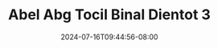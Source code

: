 --- 
title: "Abel Abg Tocil Binal Dientot 3"
description: "  bokep Abel Abg Tocil Binal Dientot 3   full baru"
date: 2024-07-16T09:44:56-08:00
file_code: "fco0bikwukv9"
draft: false
cover: "3briyexxmyye2l7t.jpg"
tags: ["Abel", "Abg", "Tocil", "Binal", "Dientot", "bokep-indo", "bokep-viral", "bokep-ig"]
length: 177
fld_id: "1413979"
foldername: "adik kakak ewe manja"
categories: ["adik kakak ewe manja"]
views: 65
---